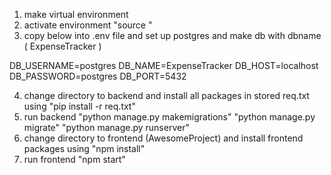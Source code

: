 1. make virtual environment
2. activate environment "source <path to activate file>"
3. copy below into .env file and set up postgres and make db with dbname ( ExpenseTracker )

DB_USERNAME=postgres
DB_NAME=ExpenseTracker
DB_HOST=localhost
DB_PASSWORD=postgres
DB_PORT=5432

4. change directory to backend and install all packages in stored req.txt using "pip install -r req.txt"
5. run backend 
    "python manage.py makemigrations"
    "python manage.py migrate"
    "python manage.py runserver"
6. change directory to frontend (AwesomeProject) and install frontend packages using "npm install"
7. run frontend "npm start"